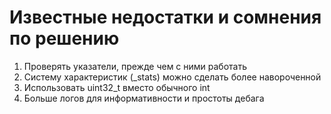 # **Известные недостатки и сомнения по решению**
1. Проверять указатели, прежде чем с ними работать
2. Систему характеристик (_stats) можно сделать более навороченной
3. Использовать uint32_t вместо обычного int
4. Больше логов для информативности и простоты дебага